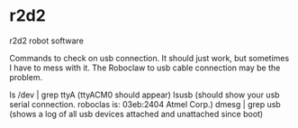 # r2d2
r2d2 robot software


Commands to check on usb connection. It should just work, but sometimes I have
to mess with it. The Roboclaw to usb cable connection may be the problem.

ls /dev | grep ttyA (ttyACM0 should appear)
lsusb (should show your usb serial connection. roboclas is: 03eb:2404 Atmel Corp.)
dmesg | grep usb (shows a log of all usb devices attached and unattached since boot)



